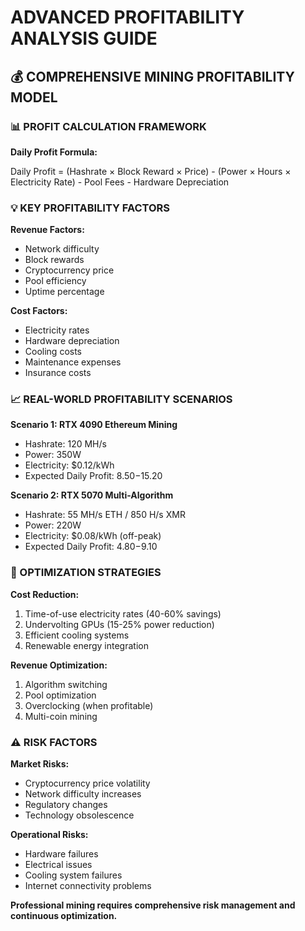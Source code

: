 # ADVANCED PROFITABILITY ANALYSIS GUIDE

## 💰 COMPREHENSIVE MINING PROFITABILITY MODEL

### 📊 PROFIT CALCULATION FRAMEWORK

**Daily Profit Formula:**

Daily Profit = (Hashrate × Block Reward × Price) - (Power × Hours × Electricity Rate) - Pool Fees - Hardware Depreciation


### 💡 KEY PROFITABILITY FACTORS

**Revenue Factors:**
- Network difficulty
- Block rewards
- Cryptocurrency price
- Pool efficiency
- Uptime percentage

**Cost Factors:**
- Electricity rates
- Hardware depreciation
- Cooling costs
- Maintenance expenses
- Insurance costs

### 📈 REAL-WORLD PROFITABILITY SCENARIOS

**Scenario 1: RTX 4090 Ethereum Mining**
- Hashrate: 120 MH/s
- Power: 350W
- Electricity: $0.12/kWh
- Expected Daily Profit: $8.50-$15.20

**Scenario 2: RTX 5070 Multi-Algorithm**
- Hashrate: 55 MH/s ETH / 850 H/s XMR
- Power: 220W
- Electricity: $0.08/kWh (off-peak)
- Expected Daily Profit: $4.80-$9.10

### 🎯 OPTIMIZATION STRATEGIES

**Cost Reduction:**
1. Time-of-use electricity rates (40-60% savings)
2. Undervolting GPUs (15-25% power reduction)
3. Efficient cooling systems
4. Renewable energy integration

**Revenue Optimization:**
1. Algorithm switching
2. Pool optimization
3. Overclocking (when profitable)
4. Multi-coin mining

### ⚠️ RISK FACTORS

**Market Risks:**
- Cryptocurrency price volatility
- Network difficulty increases
- Regulatory changes
- Technology obsolescence

**Operational Risks:**
- Hardware failures
- Electrical issues
- Cooling system failures
- Internet connectivity problems

**Professional mining requires comprehensive risk management and continuous optimization.**